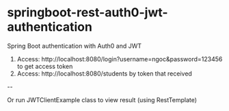 # springboot-rest-auth0-jwt-authentication
Spring Boot authentication with Auth0 and JWT

1. Access: http://localhost:8080/login?username=ngoc&password=123456 to get access token
2. Access: http://localhost:8080/students by token that received

--

Or run JWTClientExample class to view result (using RestTemplate)